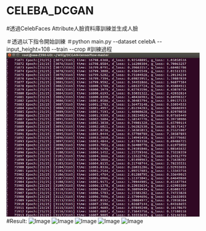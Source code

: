 # CELEBA_DCGAN
#透過CelebFaces Attribute人臉資料庫訓練並生成人臉

＃透過以下指令開始訓練
＃python main.py --dataset celebA --input_height=108 --train --crop
#訓練過程
![Image](https://github.com/willy030/CELEBA_DCGAN/blob/master/coding.jpg)
#Result:
![Image]()
![Image]()
![Image]()
![Image]()
![Image]()
